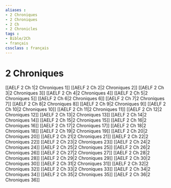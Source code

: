 ```yaml
---
aliases : 
- 2 Chroniques
- 2 Chroniques
- 2 Ch
- 2 Chronicles
tags : 
- Bible/2Ch
- français
cssclass : français
---
```


# 2 Chroniques

[[AELF 2 Ch 1|2 Chroniques 1]]
[[AELF 2 Ch 2|2 Chroniques 2]]
[[AELF 2 Ch 3|2 Chroniques 3]]
[[AELF 2 Ch 4|2 Chroniques 4]]
[[AELF 2 Ch 5|2 Chroniques 5]]
[[AELF 2 Ch 6|2 Chroniques 6]]
[[AELF 2 Ch 7|2 Chroniques 7]]
[[AELF 2 Ch 8|2 Chroniques 8]]
[[AELF 2 Ch 9|2 Chroniques 9]]
[[AELF 2 Ch 10|2 Chroniques 10]]
[[AELF 2 Ch 11|2 Chroniques 11]]
[[AELF 2 Ch 12|2 Chroniques 12]]
[[AELF 2 Ch 13|2 Chroniques 13]]
[[AELF 2 Ch 14|2 Chroniques 14]]
[[AELF 2 Ch 15|2 Chroniques 15]]
[[AELF 2 Ch 16|2 Chroniques 16]]
[[AELF 2 Ch 17|2 Chroniques 17]]
[[AELF 2 Ch 18|2 Chroniques 18]]
[[AELF 2 Ch 19|2 Chroniques 19]]
[[AELF 2 Ch 20|2 Chroniques 20]]
[[AELF 2 Ch 21|2 Chroniques 21]]
[[AELF 2 Ch 22|2 Chroniques 22]]
[[AELF 2 Ch 23|2 Chroniques 23]]
[[AELF 2 Ch 24|2 Chroniques 24]]
[[AELF 2 Ch 25|2 Chroniques 25]]
[[AELF 2 Ch 26|2 Chroniques 26]]
[[AELF 2 Ch 27|2 Chroniques 27]]
[[AELF 2 Ch 28|2 Chroniques 28]]
[[AELF 2 Ch 29|2 Chroniques 29]]
[[AELF 2 Ch 30|2 Chroniques 30]]
[[AELF 2 Ch 31|2 Chroniques 31]]
[[AELF 2 Ch 32|2 Chroniques 32]]
[[AELF 2 Ch 33|2 Chroniques 33]]
[[AELF 2 Ch 34|2 Chroniques 34]]
[[AELF 2 Ch 35|2 Chroniques 35]]
[[AELF 2 Ch 36|2 Chroniques 36]]
